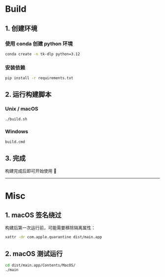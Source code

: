 
# Build

## 1. 创建环境
### 使用 conda 创建 python 环境
```bash
conda create -n tk-dlp python=3.12
```
### 安装依赖
```bash
pip install -r requirements.txt
```

## 2. 运行构建脚本

### Unix / macOS

```bash
./build.sh
```

### Windows

```cmd
build.cmd
```

## 3. 完成

构建完成后即可开始使用 🎉

---

# Misc

## 1. macOS 签名绕过

构建后第一次运行前，可能需要移除隔离属性：

```bash
xattr -dr com.apple.quarantine dist/main.app
```

## 2. macOS 测试运行

```bash
cd dist/main.app/Contents/MacOS/
./main
```

